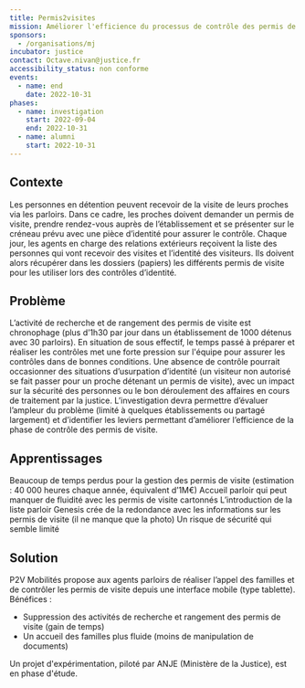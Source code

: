 ```yaml
---
title: Permis2visites
mission: Améliorer l'efficience du processus de contrôle des permis de visites dans les établissements pénitentiers
sponsors:
  - /organisations/mj
incubator: justice
contact: Octave.nivan@justice.fr
accessibility_status: non conforme
events:
  - name: end
    date: 2022-10-31
phases:
  - name: investigation
    start: 2022-09-04
    end: 2022-10-31
  - name: alumni
    start: 2022-10-31
---
```

## Contexte
Les personnes en détention peuvent recevoir de la visite de leurs proches via les parloirs. Dans ce cadre, les proches doivent demander un permis de visite, prendre rendez-vous auprès de l’établissement et se présenter sur le créneau prévu avec une pièce d’identité pour assurer le contrôle.
Chaque jour, les agents en charge des relations extérieurs reçoivent la liste des personnes qui vont recevoir des visites et l’identité des visiteurs. Ils doivent alors récupérer dans les dossiers (papiers) les différents permis de visite pour les utiliser lors des contrôles d’identité. 
## Problème
L’activité de recherche et de rangement des permis de visite est chronophage (plus d’1h30 par jour dans un établissement de 1000 détenus avec 30 parloirs). En situation de sous effectif, le temps passé à préparer et réaliser les contrôles met une forte pression sur l'équipe pour assurer les contrôles dans de bonnes conditions. 
Une absence de contrôle pourrait occasionner des situations d’usurpation d’identité (un visiteur non autorisé se fait passer pour un proche détenant un permis de visite), avec un impact sur la sécurité des personnes ou le bon déroulement des affaires en cours de traitement par la justice. 
L’investigation devra permettre d’évaluer l’ampleur du problème (limité à quelques établissements ou partagé largement) et d’identifier les leviers permettant d’améliorer l’efficience de la phase de contrôle des permis de visite.

## Apprentissages
Beaucoup de temps perdus pour la gestion des permis de visite (estimation : 40 000 heures chaque année, équivalent d’1M€)
Accueil parloir qui peut manquer de fluidité avec les permis de visite cartonnés
L’introduction de la liste parloir Genesis crée de la redondance avec les informations sur les permis de visite (il ne manque que la photo)
Un risque de sécurité qui semble limité

## Solution
P2V Mobilités propose aux agents parloirs de réaliser l’appel des familles et de contrôler les permis de visite depuis une interface mobile (type tablette).
Bénéfices :
- Suppression des activités de recherche et rangement des permis de visite (gain de temps)
- Un accueil des familles plus fluide (moins de manipulation de documents)

Un projet d'expérimentation, piloté par ANJE (Ministère de la Justice), est en phase d'étude. 
